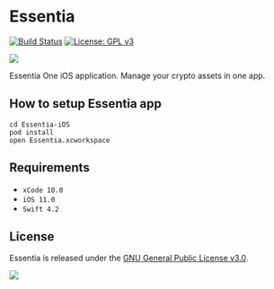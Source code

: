 # Essentia
[![Build Status](https://travis-ci.com/essentiaone/Essentia-iOS.svg?token=KxqSd9shNNgW2Ln2sojL&branch=develop)](https://travis-ci.com/essentiaone/Essentia-iOS)
[![License: GPL v3](https://img.shields.io/badge/License-GPLv3-blue.svg)](https://www.gnu.org/licenses/gpl-3.0)

[<img src="https://clogos.essdev.info/new/128x128/essentia.png">](https://itunes.apple.com/ua/app/essentia/id1438535734)

Essentia One iOS application. Manage your crypto assets in one app.

## How to setup Essentia app
```
cd Essentia-iOS
pod install
open Essentia.xcworkspace
```
## Requirements
- `xCode 10.0`
- `iOS 11.0`
- `Swift 4.2`

## License
Essentia is released under the [GNU General Public License v3.0](https://github.com/essentiaone/Essentia-iOS/blob/develop/LICENSE).

[<img src="https://upload.wikimedia.org/wikipedia/commons/3/3c/Download_on_the_App_Store_Badge.svg" >](https://itunes.apple.com/ua/app/essentia/id1438535734)
